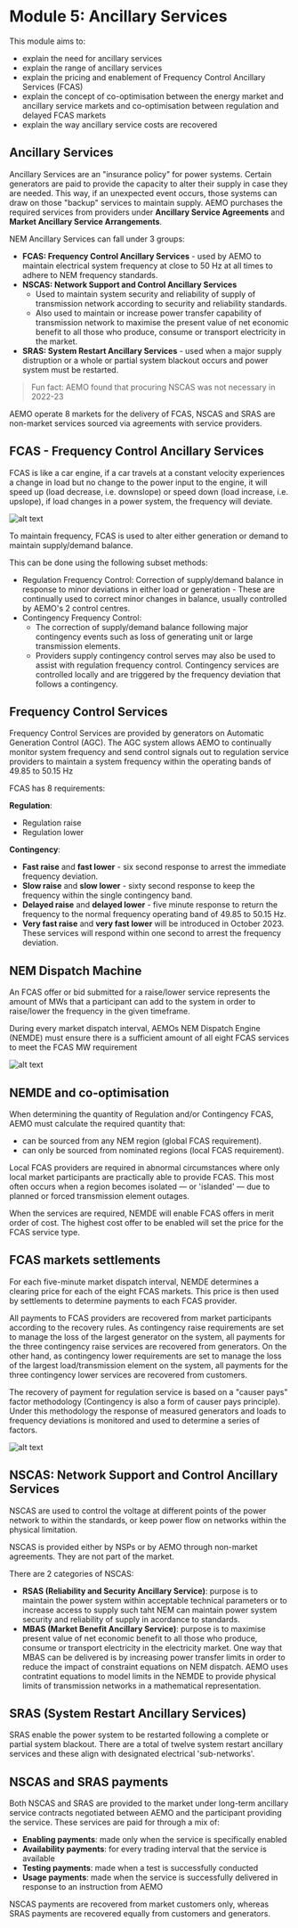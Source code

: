 # Module 5: Ancillary Services

This module aims to:

- explain the need for ancillary services
- explain the range of ancillary services
- explain the pricing and enablement of Frequency Control Ancillary Services (FCAS)
- explain the concept of co-optimisation between the energy market and ancillary service markets and co-optimisation between regulation and delayed FCAS markets
- explain the way ancillary service costs are recovered

## Ancillary Services

Ancillary Services are an "insurance policy" for power systems. Certain generators are paid to provide the capacity to alter their supply in case they are needed. This way, if an unexpected event occurs, those systems can draw on those "backup" services to maintain supply. AEMO purchases the required services from providers under **Ancillary Service Agreements** and **Market Ancillary Service Arrangements**.

NEM Ancillary Services can fall under 3 groups:

- **FCAS: Frequency Control Ancillary Services** - used by AEMO to maintain electrical system frequency at close to 50 Hz at all times to adhere to NEM frequency standards.
- **NSCAS: Network Support and Control Ancillary Services**
  - Used to maintain system security and reliability of supply of transmission network according to security and reliability standards.
  - Also used to maintain or increase power transfer capability of transmission network to maximise the present value of net economic benefit to all those who produce, consume or transport electricity in the market.
- **SRAS: System Restart Ancillary Services** - used when a major supply distruption or a whole or partial system blackout occurs and power system must be restarted.

> Fun fact: AEMO found that procuring NSCAS was not necessary in 2022-23

AEMO operate 8 markets for the delivery of FCAS, NSCAS and SRAS are non-market services sourced via agreements with service providers.

## FCAS - Frequency Control Ancillary Services

FCAS is like a car engine, if a car travels at a constant velocity experiences a change in load but no change to the power input to the engine, it will speed up (load decrease, i.e. downslope) or speed down (load increase, i.e. upslope), if load changes in a power system, the frequency will deviate.

![alt text](image-1.png)

To maintain frequency, FCAS is used to alter either generation or demand to maintain supply/demand balance.

This can be done using the following subset methods:

- Regulation Frequency Control: Correction of supply/demand balance in response to minor deviations in either load or generation - These are continually used to correct minor changes in balance, usually controlled by AEMO's 2 control centres.
- Contingency Frequency Control:
  - The correction of supply/demand balance following major contingency events such as loss of generating unit or large transmission elements.
  - Providers supply contingency control serves may also be used to assist with regulation frequency control. Contingency services are controlled locally and are triggered by the frequency deviation that follows a contingency.

## Frequency Control Services

Frequency Control Services are provided by generators on Automatic Generation Control (AGC). The AGC system allows AEMO to continually monitor system frequency and send control signals out to regulation service providers to maintain a system frequency within the operating bands of 49.85 to 50.15 Hz

FCAS has 8 requirements:

**Regulation**:

- Regulation raise
- Regulation lower

**Contingency**:

- **Fast raise** and **fast lower** - six second response to arrest the immediate frequency deviation.
- **Slow raise** and **slow lower** - sixty second response to keep the frequency within the single contingency band.
- **Delayed raise** and **delayed lower** - five minute response to return the frequency to the normal frequency operating band of 49.85 to 50.15 Hz.
- **Very fast raise** and **very fast lower** will be introduced in October 2023. These services will respond within one second to arrest the frequency deviation.

## NEM Dispatch Machine

An FCAS offer or bid submitted for a raise/lower service represents the amount of MWs that a participant can add to the system in order to raise/lower the frequency in the given timeframe.

During every market dispatch interval, AEMOs NEM Dispatch Engine (NEMDE) must ensure there is a sufficient amount of all eight FCAS services to meet the FCAS MW requirement

![alt text](image-2.png)

## NEMDE and co-optimisation

When determining the quantity of Regulation and/or Contingency FCAS, AEMO must calculate the required quantity that:

- can be sourced from any NEM region (global FCAS requirement).
- can only be sourced from nominated regions (local FCAS requirement).

Local FCAS providers are required in abnormal circumstances where only local market participants are practically able to provide FCAS. This most often occurs when a region becomes isolated — or 'islanded' — due to planned or forced transmission element outages.

When the services are required, NEMDE will enable FCAS offers in merit order of cost. The highest cost offer to be enabled will set the price for the FCAS service type.

## FCAS markets settlements

For each five-minute market dispatch interval, NEMDE determines a clearing price for each of the eight FCAS markets. This price is then used by settlements to determine payments to each FCAS provider.

All payments to FCAS providers are recovered from market participants according to the recovery rules. As contingency raise requirements are set to manage the loss of the largest generator on the system, all payments for the three contingency raise services are recovered from generators. On the other hand, as contingency lower requirements are set to manage the loss of the largest load/transmission element on the system, all payments for the three contingency lower services are recovered from customers.

The recovery of payment for regulation service is based on a "causer pays" factor methodology (Contingency is also a form of causer pays principle). Under this methodology the response of measured generators and loads to frequency deviations is monitored and used to determine a series of factors.

![alt text](image-3.png)

## NSCAS: Network Support and Control Ancillary Services

NSCAS are used to control the voltage at different points of the power network to within the standards, or keep power flow on networks within the physical limitation.

NSCAS is provided either by NSPs or by AEMO through non-market agreements. They are not part of the market.

There are 2 categories of NSCAS:

- **RSAS (Reliability and Security Ancillary Service)**: purpose is to maintain the power system within acceptable technical parameters or to increase access to supply such taht NEM can maintain power system security and reliability of supply in acordance to standards.
- **MBAS (Market Benefit Ancillary Service)**: purpose is to maximise present value of net economic benefit to all those who produce, consume or transport electricity in the electricity market. One way that MBAS can be delivered is by increasing power transfer limits in order to reduce the impact of constraint equations on NEM dispatch. AEMO uses contratint equations to model limits in the NEMDE to provide physical limits of transmission networks in a mathematical representation.

## SRAS (System Restart Ancillary Services)

SRAS enable the power system to be restarted following a complete or partial system blackout. There are a total of twelve system restart ancillary services and these align with designated electrical 'sub-networks'.

## NSCAS and SRAS payments

Both NSCAS and SRAS are provided to the market under long-term ancillary service contracts negotiated between AEMO and the participant providing the service. These services are paid for through a mix of:

- **Enabling payments**: made only when the service is specifically enabled
- **Availability payments**: for every trading interval that the service is available
- **Testing payments**: made when a test is successfully conducted
- **Usage payments**: made when the service is successfully delivered in response to an instruction from AEMO

NSCAS payments are recovered from market customers only, whereas SRAS payments are recovered equally from customers and generators.

#
